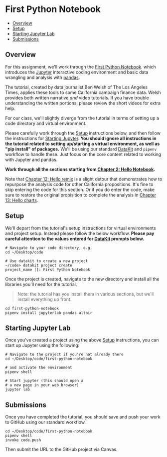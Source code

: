 # First Python Notebook

- [Overview](#overview)
- [Setup](#setup)
- [Starting Jupyter Lab](#starting-jupyter-lab)
- [Submissions](#submissions)

## Overview

For this assignment, we'll work through the [First Python Notebook][]. which introduces the [Jupyter](https://jupyter.org/) interactive coding environment and basic data wrangling and analysis with [pandas][].

The tutorial, created by data journalist Ben Welsh of The Los Angeles Times, applies these tools to some California campaign finance data. Welsh provides both written narrative *and* video tutorials. If you have trouble understanding the written portions, please review the short videos for extra help.

For our class, we'll slightly diverge from the tutorial in terms of setting up a code directory and virtual environment.

Please carefully work through the [Setup](#setup) instructions below, and then follow the instructions for [Starting Jupyter](#starting-jupyter). **You should ignore all instructions in the tutorial related to setting up/starting a virtual environment, as well as "pip install" of packages.** We'll be using our standard [DataKit](../docs/datakit.md) and `pipenv` workflow to handle these. Just focus on the core content related to working with Jupyter and pandas.

**Work through all the sections starting from [Chapter 2: Hello Notebook](https://www.firstpythonnotebook.org/notebook/index.html).**

Note that [Chapter 12: Hello remix](https://www.firstpythonnotebook.org/remix/index.html) is a slight detour that demonstrates how to repurpose the analysis code for other California propositions. It's fine to skip entering the code for this section. Or if you do enter the code, make sure to restore the original propisition to complete the analysis in [Chapter 13: Hello charts](https://www.firstpythonnotebook.org/charts/index.html).


## Setup

We'll depart from the tutorial's setup instructions for virtual environments and project setup. Instead please follow the below workflow. **Please pay careful attention to the values entered for [DataKit](../docs/datakit.md) prompts below.**

```
# Navigate to your code directory, e.g.
cd ~/Desktop/code

# Use datakit to create a new project
~/code> datakit project create
project_name []: First Python Notebook
```

Once the project is created, navigate to the new directory and install all the libraries you'll need for the tutorial.

> Note: the tutorial has you install them in various sections, but we'll install everything up front.

```
cd first-python-notebook
pipenv install jupyterlab pandas altair
```

[First Python Notebook]: http://www.firstpythonnotebook.org/
[pandas]: https://pandas.pydata.org/pandas-docs/stable/user_guide/index.html#user-guide

## Starting Jupyter Lab

Once you've created a project using the above [Setup](#setup) instructions, you can start up Jupyter using the following:

```
# Navigate to the project if you're not already there
cd ~/Desktop/code/first-python-notebook

# and activate the environment
pipenv shell

# Start jupyter (this should open a 
# a new page in your web browser)
jupyter lab
```

## Submissions

Once you have completed the tutorial, you should save and push your work to GitHub using our standard workflow.

```
cd ~/Desktop/code/first-python-notebook
pipenv shell
invoke code.push
```

Then submit the URL to the GitHub project via Canvas.